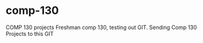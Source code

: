 # comp-130
COMP 130 projects
Freshman comp 130, testing out GIT. Sending Comp 130 Projects to this GIT
